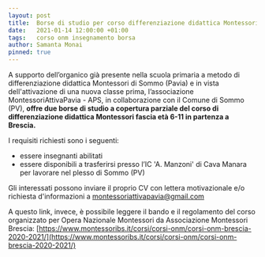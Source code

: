 ```yaml
---
layout: post
title:  Borse di studio per corso differenziazione didattica Montessori
date:   2021-01-14 12:00:00 +01:00
tags:   corso onm insegnamento borsa
author: Samanta Monai
pinned: true
---
```


A supporto dell’organico già presente nella scuola primaria a metodo di differenziazione didattica Montessori di Sommo (Pavia) e in vista dell'attivazione di una nuova classe prima, l’associazione MontessoriAttivaPavia - APS, in collaborazione con il Comune di Sommo (PV), **offre due borse di studio a copertura parziale del corso di differenziazione didattica Montessori fascia età 6-11 in partenza a Brescia.**


I requisiti richiesti sono i seguenti:
- essere insegnanti abilitati
- essere disponibili a trasferirsi presso l’IC 'A. Manzoni' di Cava Manara per lavorare nel plesso di Sommo (PV)

Gli interessati possono inviare il proprio CV con lettera motivazionale e/o richiesta d'informazioni a [montessoriattivapavia@gmail.com](mailto:montessoriattivapavia@gmail.com)

A questo link, invece, è possibile leggere il bando e il regolamento del corso organizzato per Opera Nazionale Montessori da Associazione Montessori Brescia: [https://www.montessoribs.it/corsi/corsi-onm/corsi-onm-brescia-2020-2021/](https://www.montessoribs.it/corsi/corsi-onm/corsi-onm-brescia-2020-2021/)
